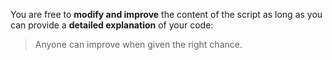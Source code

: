 You are free to **modify and improve** the content of the script as long as you
can provide a **detailed explanation** of your code:
> Anyone can improve when given the right chance.